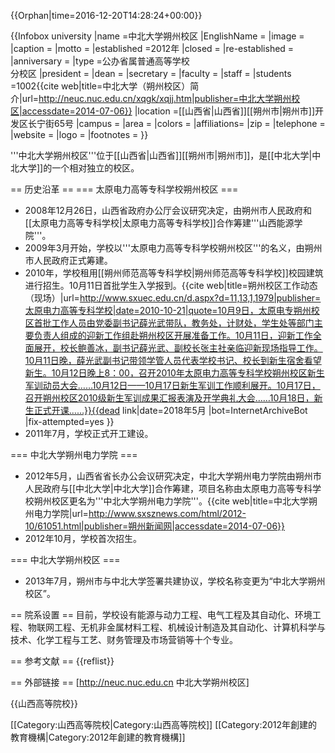 {{Orphan|time=2016-12-20T14:28:24+00:00}}

{{Infobox university
|name        =中北大学朔州校区
|EnglishName =
|image       =
|caption     =
|motto       =
|established =2012年
|closed      =
|re-established =
|anniversary =
|type        =公办省属普通高等学校<br>分校区
|president   =
|dean        =
|secretary   =
|faculty     =
|staff       =
|students    =1002<ref name=About>{{cite web|title=中北大学（朔州校区）简介|url=http://neuc.nuc.edu.cn/xqgk/xqjj.htm|publisher=中北大学朔州校区|accessdate=2014-07-06}}</ref>
|location    =[[山西省|山西省]][[朔州市|朔州市]]开发区长宁街65号
|campus      =
|area        =
|colors      =
|affiliations=
|zip         =
|telephone   =
|website     =
|logo        =
|footnotes   =
}}

'''中北大学朔州校区'''位于[[山西省|山西省]][[朔州市|朔州市]]，是[[中北大学|中北大学]]的一个相对独立的校区。

== 历史沿革 ==
=== 太原电力高等专科学校朔州校区 ===
* 2008年12月26日，山西省政府办公厅会议研究决定，由朔州市人民政府和[[太原电力高等专科学校|太原电力高等专科学校]]合作筹建'''山西能源学院'''。
* 2009年3月开始，学校以'''太原电力高等专科学校朔州校区'''的名义，由朔州市人民政府正式筹建。
* 2010年，学校租用[[朔州师范高等专科学校|朔州师范高等专科学校]]校园建筑进行招生。10月11日首批学生入学报到。<ref>{{cite web|title=朔州校区工作动态（现场）|url=http://www.sxuec.edu.cn/d.aspx?d=11,13,1,1979|publisher=太原电力高等专科学校|date=2010-10-21|quote=10月9日，太原电专朔州校区首批工作人员由党委副书记薛光武带队，教务处，计财处，学生处等部门主要负责人组成的迎新工作组赴朔州校区开展准备工作。10月11日，迎新工作全面展开，校长鲍善冰，副书记薛光武、副校长张主社亲临迎新现场指导工作。10月11日晚，薛光武副书记带领学管人员代表学校书记、校长到新生宿舍看望新生。10月12日晚上8：00，召开2010年太原电力高等专科学校朔州校区新生军训动员大会……10月12日——10月17日新生军训工作顺利展开。10月17日，召开朔州校区2010级新生军训成果汇报表演及开学典礼大会……10月18日，新生正式开课……}}{{dead link|date=2018年5月 |bot=InternetArchiveBot |fix-attempted=yes }}</ref>
* 2011年7月，学校正式开工建设。

=== 中北大学朔州电力学院 ===
* 2012年5月，山西省省长办公会议研究决定，中北大学朔州电力学院由朔州市人民政府与[[中北大学|中北大学]]合作筹建，项目名称由太原电力高等专科学校朔州校区更名为'''中北大学朔州电力学院'''。<ref>{{cite web|title=中北大学朔州电力学院|url=http://www.sxsznews.com/html/2012-10/61051.html|publisher=朔州新闻网|accessdate=2014-07-06}}</ref>
* 2012年10月，学校首次招生。

=== 中北大学朔州校区 ===
* 2013年7月，朔州市与中北大学签署共建协议，学校名称变更为“中北大学朔州校区”。<ref name=About/>

== 院系设置 ==
目前，学校设有能源与动力工程、电气工程及其自动化、环境工程、物联网工程、无机非金属材料工程、机械设计制造及其自动化、计算机科学与技术、化学工程与工艺、财务管理及市场营销等十个专业。<ref name=About/>

== 参考文献 ==
{{reflist}}

== 外部链接 ==
[http://neuc.nuc.edu.cn 中北大学朔州校区]

{{山西高等院校}}

[[Category:山西高等院校|Category:山西高等院校]]
[[Category:2012年創建的教育機構|Category:2012年創建的教育機構]]